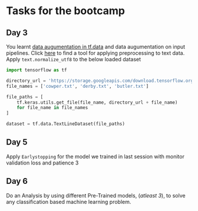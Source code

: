 # Tasks for the bootcamp

## Day 3

You learnt [data augumentation in tf.data](https://github.com/tinkerhub/Practical-AI-Bootcamp/blob/main/Resources/Day%203/README.md#tfdata) and data augumentation on input pipelines. Click [here](https://www.tensorflow.org/text) to find a tool for applying preprocessing to text data. Apply `text.normalize_utf8` to the below loaded dataset

```python
import tensorflow as tf

directory_url = 'https://storage.googleapis.com/download.tensorflow.org/data/illiad/'
file_names = ['cowper.txt', 'derby.txt', 'butler.txt']

file_paths = [
    tf.keras.utils.get_file(file_name, directory_url + file_name)
    for file_name in file_names
]

dataset = tf.data.TextLineDataset(file_paths)
```

## Day 5

Apply `Earlystopping` for the model we trained in last session with monitor validation loss and patience 3

## Day 6

Do an Analysis by using different Pre-Trained models, (_atleast 3_), to solve any classification based machine learning problem.

